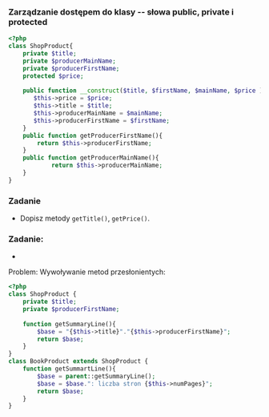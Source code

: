 ### Zarządzanie dostępem do klasy -- słowa public, private i protected

```php
<?php
class ShopProduct{
    private $title;
    private $producerMainName;
    private $producerFirstName;
    protected $price; 
    
    public function __construct($title, $firstName, $mainName, $price ){
       $this->price = $price;
       $this->title = $title;
       $this->producerMainName = $mainName;
       $this->producerFirstName = $firstName;
    }
    public function getProducerFirstName(){
        return $this->producerFirstName;
    }
    public function getProducerMainName(){
            return $this->producerMainName;
    }
}
```

### Zadanie
* Dopisz metody ```getTitle()```, ```getPrice()```. 



### Zadanie:
* 

Problem:
Wywoływanie metod przesłonientych:

```php
<?php
class ShopProduct {
    private $title;
    private $producerFirstName;
    
    function getSummaryLine(){
        $base = "{$this->title}"."{$this->producerFirstName}";
        return $base;
    }
}
class BookProduct extends ShopProduct {
    function getSummartLine(){
        $base = parent::getSummaryLine();
        $base = $base.": liczba stron {$this->numPages}";
        return $base;
    }
}

```